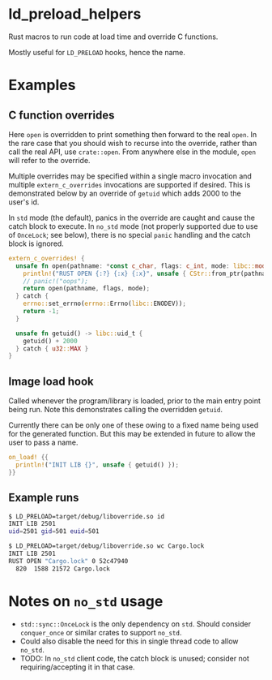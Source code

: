 # ld_preload_helpers

Rust macros to run code at load time and override C functions.

Mostly useful for `LD_PRELOAD` hooks, hence the name.

# Examples

## C function overrides

Here `open` is overridden to print something then forward to the real `open`.
In the rare case that you should wish to recurse into the override, rather than
call the real API, use `crate::open`.  From anywhere else in the module, `open`
will refer to the override.

Multiple overrides may be specified within a single macro invocation and
multiple `extern_c_overrides` invocations are supported if desired.  This is
demonstrated below by an override of `getuid` which adds 2000 to the user's id.

In `std` mode (the default), panics in the override are caught and cause the catch
block to execute.  In `no_std` mode (not properly supported due to use of
`OnceLock`; see below), there is no special `panic` handling and the catch block is
ignored.

```rust
extern_c_overrides! {
  unsafe fn open(pathname: *const c_char, flags: c_int, mode: libc::mode_t) -> c_int {
    println!("RUST OPEN {:?} {:x} {:x}", unsafe { CStr::from_ptr(pathname) }, flags, mode);
    // panic!("oops");
    return open(pathname, flags, mode);
  } catch {
    errno::set_errno(errno::Errno(libc::ENODEV));
    return -1;
  }

  unsafe fn getuid() -> libc::uid_t {
    getuid() + 2000
  } catch { u32::MAX }
}
```

## Image load hook

Called whenever the program/library is loaded, prior to the main entry point
being run.  Note this demonstrates calling the overridden `getuid`.

Currently there can be only one of these owing to a fixed name being used for
the generated function.  But this may be extended in future to allow the user
to pass a name.

```rust
on_load! {{
  println!("INIT LIB {}", unsafe { getuid() });
}}
```

## Example runs

```sh
$ LD_PRELOAD=target/debug/liboverride.so id
INIT LIB 2501
uid=2501 gid=501 euid=501
```

```sh
$ LD_PRELOAD=target/debug/liboverride.so wc Cargo.lock
INIT LIB 2501
RUST OPEN "Cargo.lock" 0 52c47940
  820  1588 21572 Cargo.lock
```

# Notes on `no_std` usage

- `std::sync::OnceLock` is the only dependency on `std`.  Should consider `conquer_once` or similar crates to support `no_std`.
- Could also disable the need for this in single thread code to allow `no_std`.
- TODO: In `no_std` client code, the catch block is unused; consider not requiring/accepting it in that case.
